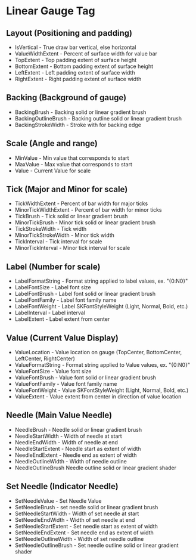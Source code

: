 # Linear Gauge Tag

## Layout (Positioning and padding)
* IsVertical - True draw bar vertical, else horizontal
* ValueWidthExtent - Percent of surface width for value bar
* TopExtent - Top padding extent of surface height
* BottomExtent - Bottom padding extent of surface height
* LeftExtent - Left padding extent of surface width
* RightExtent - Right padding extent of surface width

## Backing (Background of gauge)
* BackingBrush - Backing solid or linear gradient brush
* BackingOutlineBrush - Backing outline solid or linear gradient brush
* BackingStrokeWidth - Stroke with for backing edge

## Scale (Angle and range)
* MinValue - Min value that corresponds to start
* MaxValue - Max value that corresponds to start
* Value - Current Value for scale

## Tick (Major and Minor for scale)
* TickWidthExtent - Percent of bar width for major ticks
* MinorTickWidthExtent - Percent of bar width for minor ticks
* TickBrush - Tick solid or linear gradient brush
* MinorTickBrush - Minor tick solid or linear gradient brush
* TickStrokeWidth - Tick width
* MinorTickStrokeWidth - Minor tick width
* TickInterval - Tick interval for scale
* MinorTickInterval - Minor tick interval for scale

## Label (Number for scale)
* LabelFormatString - Format string applied to label values, ex. "{0:N0}"
* LabelFontSize - Label font size
* LabelFontBrush - Label font solid or linear gradient brush
* LabelFontFamily - Label font family name
* LabelFontWeight - Label SKFontStyleWeight (Light, Normal, Bold, etc.)
* LabelInterval - Label interval
* LabelExtent - Label extent from center

## Value (Current Value Display)
* ValueLocation - Value location on gauge (TopCenter, BottomCenter, LeftCenter, RightCenter)
* ValueFormatString - Format string applied to Value values, ex. "{0:N0}"
* ValueFontSize - Value font size
* ValueFontBrush - Value font solid or linear gradient brush
* ValueFontFamily - Value font family name
* ValueFontWeight - Value SKFontStyleWeight (Light, Normal, Bold, etc.)
* ValueExtent - Value extent from center in direction of value location

## Needle (Main Value Needle)
* NeedleBrush - Needle solid or linear gradient brush
* NeedleStartWidth - Width of needle at start
* NeedleEndWidth - Width of needle at end
* NeedleStartExtent - Needle start as extent of width
* NeedleEndExtent - Needle end as extent of width
* NeedleOutlineWidth - Width of needle outline
* NeedleOutlineBrush  Needle outline solid or linear gradient shader

## Set Needle (Indicator Needle)
* SetNeedleValue - Set Needle Value
* SetNeedleBrush - set needle solid or linear gradient brush
* SetNeedleStartWidth - Width of set needle at start
* SetNeedleEndWidth - Width of set needle at end
* SetNeedleStartExtent - Set needle start as extent of width
* SetNeedleEndExtent - Set needle end as extent of width
* SetNeedleOutlineWidth - Width of set needle outline
* SetNeedleOutlineBrush  - Set needle outline solid or linear gradient shader